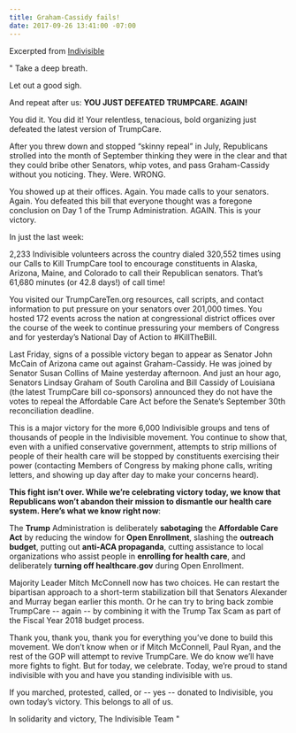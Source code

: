 ```yaml
---
title: Graham-Cassidy fails!
date: 2017-09-26 13:41:00 -07:00
---
```


Excerpted from [Indivisible](https://www.indivisible.us/) 


"    Take a deep breath.

Let out a good sigh.

And repeat after us: **YOU JUST DEFEATED TRUMPCARE. AGAIN!**

You did it. You did it! Your relentless, tenacious, bold organizing just defeated the latest version of TrumpCare.

After you threw down and stopped “skinny repeal” in July, Republicans strolled into the month of September thinking they were in the clear and that they could bribe other Senators, whip votes, and pass Graham-Cassidy without you noticing. They. Were. WRONG.

You showed up at their offices. Again. You made calls to your senators. Again. You defeated this bill that everyone thought was a foregone conclusion on Day 1 of the Trump Administration. AGAIN. This is your victory.

In just the last week:

2,233 Indivisible volunteers across the country dialed 320,552 times using our Calls to Kill TrumpCare tool to encourage constituents in Alaska, Arizona, Maine, and Colorado to call their Republican senators. That’s 61,680 minutes (or 42.8 days!) of call time!

You visited our TrumpCareTen.org resources, call scripts, and contact information to put pressure on your senators over 201,000 times.
You hosted 172 events across the nation at congressional district offices over the course of the week to continue pressuring your members of Congress and for yesterday’s National Day of Action to #KillTheBill.

Last Friday, signs of a possible victory began to appear as Senator John McCain of Arizona came out against Graham-Cassidy. He was joined by Senator Susan Collins of Maine yesterday afternoon. And just an hour ago, Senators Lindsay Graham of South Carolina and Bill Cassidy of Louisiana (the latest TrumpCare bill co-sponsors) announced they do not have the votes to repeal the Affordable Care Act before the Senate’s September 30th reconciliation deadline.

This is a major victory for the more 6,000 Indivisible groups and tens of thousands of people in the Indivisible movement. You continue to show that, even with a unified conservative government, attempts to strip millions of people of their health care will be stopped by constituents exercising their power (contacting Members of Congress by making phone calls, writing letters, and showing up day after day to make your concerns heard).

**This fight isn’t over. While we’re celebrating victory today, we know that Republicans won’t abandon their mission to dismantle our health care system. Here’s what we know right now**:

The **Trump** Administration is deliberately **sabotaging** the **Affordable Care Act** by reducing the window for **Open Enrollment**, slashing the **outreach budget**, putting out **anti-ACA propaganda**, cutting assistance to local organizations who assist people in **enrolling for health care**, and deliberately **turning off healthcare.gov** during Open Enrollment.

Majority Leader Mitch McConnell now has two choices. He can restart the bipartisan approach to a short-term stabilization bill that Senators Alexander and Murray began earlier this month. Or he can try to bring back zombie TrumpCare -- again -- by combining it with the Trump Tax Scam as part of the Fiscal Year 2018 budget process.

Thank you, thank you, thank you for everything you’ve done to build this movement. We don’t know when or if Mitch McConnell, Paul Ryan, and the rest of the GOP will attempt to revive TrumpCare. We do know we’ll have more fights to fight. But for today, we celebrate. Today, we’re proud to stand indivisible with you and have you standing indivisible with us.

If you marched, protested, called, or -- yes -- donated to Indivisible, you own today’s victory. This belongs to all of us.

In solidarity and victory,
The Indivisible Team    "
